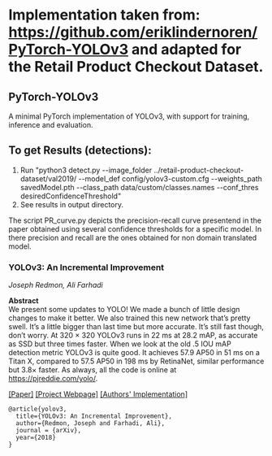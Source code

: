 # Implementation taken from: https://github.com/eriklindernoren/PyTorch-YOLOv3 and adapted for the Retail Product Checkout Dataset. 

## PyTorch-YOLOv3
A minimal PyTorch implementation of YOLOv3, with support for training, inference and evaluation.

## To get Results (detections):
1. Run "python3 detect.py --image_folder ../retail-product-checkout-dataset/val2019/ --model_def config/yolov3-custom.cfg --weights_path savedModel.pth --class_path data/custom/classes.names --conf_thres desiredConfidenceThreshold"
2. See results in output directory.

The script PR_curve.py depicts the precision-recall curve presentend in the paper obtained using several confidence thresholds for a specific model. In there precision and recall are the ones obtained for non domain translated model.

### YOLOv3: An Incremental Improvement
_Joseph Redmon, Ali Farhadi_ <br>

**Abstract** <br>
We present some updates to YOLO! We made a bunch
of little design changes to make it better. We also trained
this new network that’s pretty swell. It’s a little bigger than
last time but more accurate. It’s still fast though, don’t
worry. At 320 × 320 YOLOv3 runs in 22 ms at 28.2 mAP,
as accurate as SSD but three times faster. When we look
at the old .5 IOU mAP detection metric YOLOv3 is quite
good. It achieves 57.9 AP50 in 51 ms on a Titan X, compared
to 57.5 AP50 in 198 ms by RetinaNet, similar performance
but 3.8× faster. As always, all the code is online at
https://pjreddie.com/yolo/.

[[Paper]](https://pjreddie.com/media/files/papers/YOLOv3.pdf) [[Project Webpage]](https://pjreddie.com/darknet/yolo/) [[Authors' Implementation]](https://github.com/pjreddie/darknet)

```
@article{yolov3,
  title={YOLOv3: An Incremental Improvement},
  author={Redmon, Joseph and Farhadi, Ali},
  journal = {arXiv},
  year={2018}
}
```
